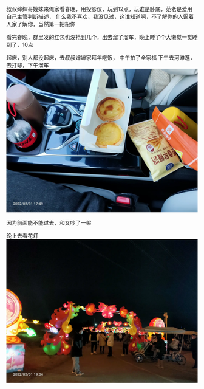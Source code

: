 叔叔婶婶哥嫂妹来俺家看春晚，用投影仪，玩到12点，玩谁是卧底，范老是爱用自己主管判断描述，
什么我不喜欢，我没见过，这谁知道啊，不了解你的人逼着人家了解你，当然第一把投你

看完春晚，群里发的红包也没抢到几个，出去溜了溜车，晚上睡了个大懒觉一觉睡到了，10点


起床，别人都没起床，去叔叔婶婶家拜年吃饭，
中午拍了全家福
下午去河滩逛，去打球，下午溜车
![](../img/6904315-ea3559a18b70935e.jpg)


因为前面能不能过去，和又吵了一架

晚上去看花灯
![](../img/6904315-e58feaa353f8e421.jpg)
